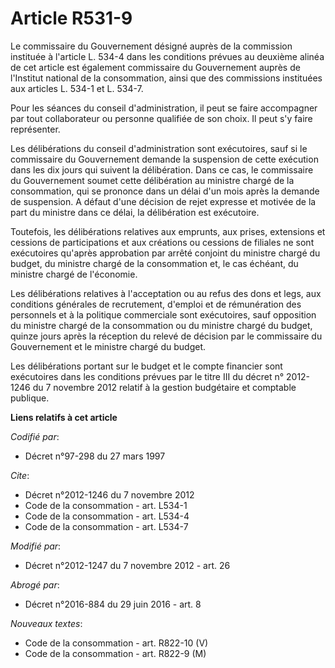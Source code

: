 # Article R531-9

Le commissaire du Gouvernement désigné auprès de la commission instituée à l'article L. 534-4 dans les conditions prévues au
deuxième alinéa de cet article est également commissaire du Gouvernement auprès de l'Institut national de la consommation,
ainsi que des commissions instituées aux articles L. 534-1 et L. 534-7. 

Pour les séances du conseil d'administration, il peut se faire accompagner par tout collaborateur ou personne qualifiée de
son choix. Il peut s'y faire représenter. 

Les délibérations du conseil d'administration sont exécutoires, sauf si le commissaire du Gouvernement demande la suspension
de cette exécution dans les dix jours qui suivent la délibération. Dans ce cas, le commissaire du Gouvernement soumet cette
délibération au ministre chargé de la consommation, qui se prononce dans un délai d'un mois après la demande de suspension. A
défaut d'une décision de rejet expresse et motivée de la part du ministre dans ce délai, la délibération est exécutoire. 

Toutefois, les délibérations relatives aux emprunts, aux prises, extensions et cessions de participations et aux créations ou
cessions de filiales ne sont exécutoires qu'après approbation par arrêté conjoint du ministre chargé du budget, du ministre
chargé de la consommation et, le cas échéant, du ministre chargé de l'économie. 

Les délibérations relatives à l'acceptation ou au refus des dons et legs, aux conditions générales de recrutement, d'emploi
et de rémunération des personnels et à la politique commerciale sont exécutoires, sauf opposition du ministre chargé de la
consommation ou du ministre chargé du budget, quinze jours après la réception du relevé de décision par le commissaire du
Gouvernement et le ministre chargé du budget. 

Les délibérations portant sur le budget et le compte financier sont exécutoires dans les conditions prévues par le titre III
du décret n° 2012-1246 du 7 novembre 2012 relatif à la gestion budgétaire et comptable publique.

**Liens relatifs à cet article**

_Codifié par_:

  - Décret n°97-298 du 27 mars 1997

_Cite_:

  - Décret n°2012-1246 du 7 novembre 2012
  - Code de la consommation - art. L534-1
  - Code de la consommation - art. L534-4
  - Code de la consommation - art. L534-7

_Modifié par_:

  - Décret n°2012-1247 du 7 novembre 2012 - art. 26

_Abrogé par_:

  - Décret n°2016-884 du 29 juin 2016 - art. 8

_Nouveaux textes_:

  - Code de la consommation - art. R822-10 (V)
  - Code de la consommation - art. R822-9 (M)
